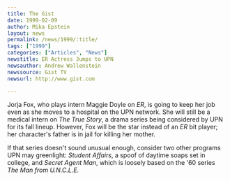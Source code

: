 ```yaml
---
title: The Gist
date: 1999-02-09
author: Mika Epstein
layout: news
permalink: /news/1999/:title/
tags: ["1999"]
categories: ["Articles", "News"]
newstitle: ER Actress Jumps to UPN  
newsauthor: Andrew Wallenstein  
newssource: Gist TV  
newsurl: http://www.gist.com  

---
```

Jorja Fox, who plays intern Maggie Doyle on *ER*, is going to keep her job even as she moves to a hospital on the UPN network. She will still be a medical intern on *The True Story*, a drama series being considered by UPN for its fall lineup. However, Fox will be the star instead of an *ER* bit player; her character's father is in jail for killing her mother.

If that series doesn't sound unusual enough, consider two other programs UPN may greenlight: *Student Affairs*, a spoof of daytime soaps set in college, and *Secret Agent Man*, which is loosely based on the '60 series *The Man from U.N.C.L.E.*  
